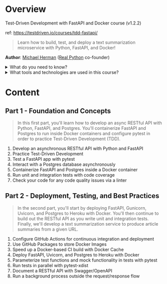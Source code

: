 # Overview
Test-Driven Development with FastAPI and Docker course (v1.2.2)

ref: https://testdriven.io/courses/tdd-fastapi/

> Learn how to build, test, and deploy a text summarization microservice with Python, FastAPI, and Docker!

**Author**: [Michael Herman](https://github.com/mjhea0) ([Real Python](https://realpython.com/) co-founder)

<details>
<summary>What do you need to know?</summary>

> This is not a beginner course. It's designed for the advanced-beginner -- someone with at least six months of web development experience. 
> Before beginning, you should have some familiarity with the following topics. 
> Refer to these resources for more info:

**Docker and Docker Compose**:
- [Get started with Docker](https://docs.docker.com/get-started/)
- [Get started with Docker Compose](https://docs.docker.com/compose/gettingstarted/)
- [Docker Best Practices for Python Developers](https://testdriven.io/blog/docker-best-practices/)
**FastAPI**
- First Steps ](https://fastapi.tiangolo.com/tutorial/first-steps/) from the official FastAPI tutorial
</details>

<details>
<summary>What tools and technologies are used in this course?</summary>

**Core**
1. Python
2. FastAPI
3. Docker
4. Postgres
5. Tortoise ORM
6. Uvicorn
7. Gunicorn
8. Swagger/OpenAPI

**Testing and Linting**
1. pytest
2. Coverage.py
3. Flake8
4. Black
5. isort
6. HTTPie

**Services**
1. GitHub Actions
2. GitHub Packages
3. Heroku

</details>



# Content
## Part 1 - Foundation and Concepts

> In this first part, you'll learn how to develop an async RESTful API with Python, FastAPI, and Postgres. 
> You'll containerize FastAPI and Postgres to run inside Docker containers and configure pytest in order to practice Test-Driven Development (TDD).

1. Develop an asynchronous RESTful API with Python and FastAPI
2. Practice Test-Driven Development
3. Test a FastAPI app with pytest
4. Interact with a Postgres database asynchronously
5. Containerize FastAPI and Postgres inside a Docker container
6. Run unit and integration tests with code coverage
7. Check your code for any code quality issues via a linter

## Part 2 - Deployment, Testing, and Best Practices

> In the second part, you'll start by deploying FastAPI, Gunicorn, Uvicorn, and Postgres to Heroku with Docker. 
> You'll then continue to build out the RESTful API as you write unit and integration tests. 
> Finally, we'll develop a text summarization service to produce article summaries from a given URL.

1. Configure GitHub Actions for continuous integration and deployment
2. Use GitHub Packages to store Docker Images
3. Speed up a Docker-based CI build with Docker Cache
4. Deploy FastAPI, Uvicorn, and Postgres to Heroku with Docker
5. Parameterize test functions and mock functionality in tests with pytest
6. Run tests in parallel with pytest-xdist
7. Document a RESTful API with Swagger/OpenAPI
8. Run a background process outside the request/response flow

# 
